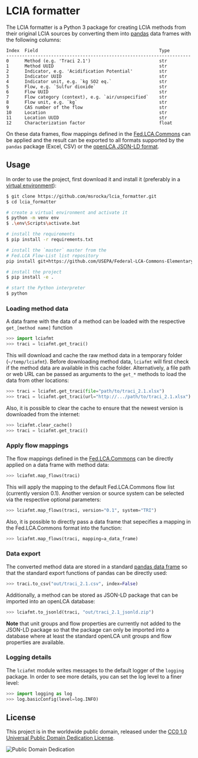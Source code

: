 # LCIA formatter
The LCIA formatter is a Python 3 package for creating LCIA methods from their
original LCIA sources by converting them into [pandas](https://pandas.pydata.org/)
data frames with the following columns:

```
Index  Field                                              Type
----------------------------------------------------------------------
0      Method (e.g. 'Traci 2.1')                          str
1      Method UUID                                        str
2      Indicator, e.g. 'Acidification Potential'          str
3      Indicator UUID                                     str
4      Indicator unit, e.g. `kg SO2 eq.`                  str
5      Flow, e.g. `Sulfur dioxide`                        str
6      Flow UUID                                          str
7      Flow category (context), e.g. `air/unspecified`    str
8      Flow unit, e.g. `kg`                               str
9      CAS number of the flow                             str
10     Location                                           str
11     Location UUID                                      str
12     Characterization factor                            float
```

On these data frames, flow mappings defined in the
[Fed.LCA.Commons](https://github.com/USEPA/Federal-LCA-Commons-Elementary-Flow-List)
can be applied and the result can be exported to all formats supported by the
`pandas` package (Excel, CSV) or the
[openLCA JSON-LD format](https://github.com/GreenDelta/olca-schema).


## Usage

In order to use the project, first download it and install it (preferably in a
[virtual environment](https://docs.python.org/3/library/venv.html)):

```bash
$ git clone https://github.com/msrocka/lcia_formatter.git
$ cd lcia_formatter

# create a virtual environment and activate it
$ python -m venv env
$ .\env\Scripts\activate.bat

# install the requirements
$ pip install -r requirements.txt

# install the `master` master from the
# Fed.LCA Flow-List list repository
pip install git+https://github.com/USEPA/Federal-LCA-Commons-Elementary-Flow-List.git@master

# install the project
$ pip install -e .

# start the Python interpreter
$ python
```

### Loading method data
A data frame with the data of a method can be loaded with the respective
`get_[method name]` function

```python
>>> import lciafmt
>>> traci = lciafmt.get_traci()
```

This will download and cache the raw method data in a temporary folder
(`~/temp/lciafmt`). Before downloading method data, `lciafmt` will first
check if the method data are available in this cache folder. Alternatively,
a file path or web URL can be passed as arguments to the `get_*` methods
to load the data from other locations:

```python
>>> traci = lciafmt.get_traci(file="path/to/traci_2.1.xlsx")
>>> traci = lciafmt.get_traci(url="http://.../path/to/traci_2.1.xlsx")
```

Also, it is possible to clear the cache to ensure that the newest version is
downloaded from the internet:

```python
>>> lciafmt.clear_cache()
>>> traci = lciafmt.get_traci()
```


### Apply flow mappings
The flow mappings defined in the
[Fed.LCA.Commons](https://github.com/USEPA/Federal-LCA-Commons-Elementary-Flow-List)
can be directly applied on a data frame with method data:

```python
>>> lciafmt.map_flows(traci)
```

This will apply the mapping to the default Fed.LCA.Commons flow list (currently
version 0.1). Another version or source system can be selected via the
respective optional parameters:

```python
>>> lciafmt.map_flows(traci, version="0.1", system="TRI")
```

Also, it is possible to directly pass a data frame that sepecifies a mapping
in the Fed.LCA.Commons format into the function:

```python
>>> lciafmt.map_flows(traci, mapping=a_data_frame)
```

### Data export
The converted method data are stored in a standard
[pandas data frame](https://pandas.pydata.org/pandas-docs/stable/reference/api/pandas.DataFrame.html)
so that the standard export functions of pandas can be directly used:

```python
>>> traci.to_csv("out/traci_2.1.csv", index=False)
```

Additionally, a method can be stored as JSON-LD package that can be imported
into an openLCA database:

```python
>>> lciafmt.to_jsonld(traci, "out/traci_2.1_jsonld.zip")
```

**Note** that unit groups and flow properties are currently not added to the
JSON-LD package so that the package can only be imported into a database where
at least the standard openLCA unit groups and flow properties are available.

### Logging details
The `lciafmt` module writes messages to the default logger of the `logging`
package. In order to see more details, you can set the log level to a finer
level:

```python
>>> import logging as log
>>> log.basicConfig(level=log.INFO)
```

## License
This project is in the worldwide public domain, released under the
[CC0 1.0 Universal Public Domain Dedication License](https://creativecommons.org/publicdomain/zero/1.0/).

![Public Domain Dedication](https://licensebuttons.net/p/zero/1.0/88x31.png)

